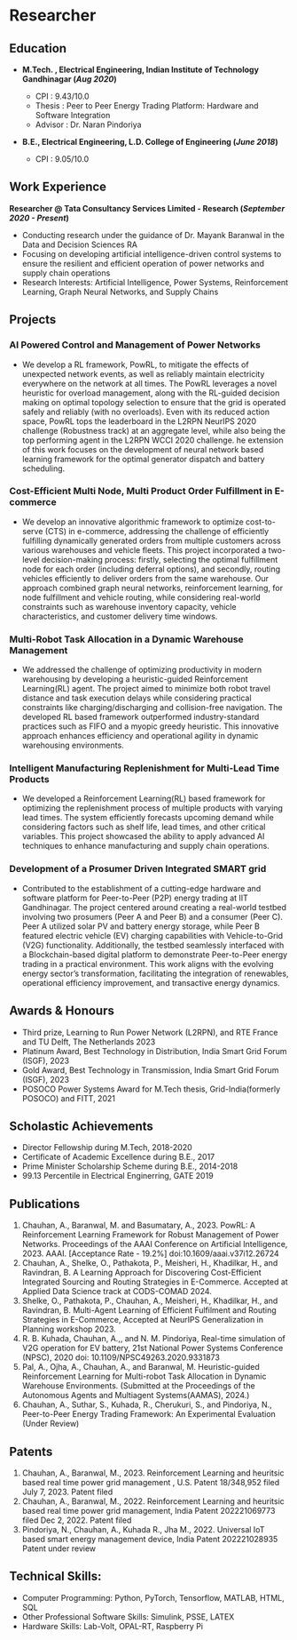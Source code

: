 # Researcher

## Education

- **M.Tech. , Electrical Engineering, Indian Institute of Technology Gandhinagar (_Aug 2020_)**
  
    - CPI     : 9.43/10.0
    - Thesis  : Peer to Peer Energy Trading Platform: Hardware and Software Integration
    - Advisor : Dr. Naran Pindoriya
        
- **B.E., Electrical Engineering, L.D. College of Engineering (_June 2018_)**

    - CPI     : 9.05/10.0 			        		

## Work Experience
**Researcher @ Tata Consultancy Services Limited - Research (_September 2020 - Present_)**
- Conducting research under the guidance of Dr. Mayank Baranwal in the Data and Decision Sciences RA
- Focusing on developing artificial intelligence-driven control systems to ensure the resilient and efficient operation of power networks and supply chain operations
- Research Interests: Artificial Intelligence, Power Systems, Reinforcement Learning, Graph Neural Networks, and
Supply Chains

## Projects

### AI Powered Control and Management of Power Networks 
- We develop a RL framework, PowRL, to mitigate the effects of unexpected network events, as well as reliably maintain electricity everywhere on the network at all times. The PowRL leverages a novel heuristic for overload management, along with the RL-guided decision making on optimal topology selection to ensure that the grid is operated safely and reliably (with no overloads). Even with its reduced action space, PowRL tops the leaderboard in the L2RPN NeurIPS 2020 challenge (Robustness track) at an aggregate level, while also being the top performing agent in the L2RPN WCCI 2020 challenge. he extension of this work focuses on the development of neural network based learning framework for the optimal generator dispatch and battery scheduling.

### Cost-Efficient Multi Node, Multi Product Order Fulfillment in E-commerce
- We develop an innovative algorithmic framework to optimize cost-to-serve (CTS) in e-commerce, addressing the challenge of efficiently fulfilling dynamically generated orders from multiple customers across various warehouses and vehicle fleets. This project incorporated a two-level decision-making process: firstly, selecting the optimal fulfillment node for each order (including deferral options), and secondly, routing vehicles efficiently to deliver orders from the same warehouse. Our approach combined graph neural networks, reinforcement learning, for node fulfillment and vehicle routing, while considering real-world constraints such as warehouse inventory capacity, vehicle characteristics, and customer delivery time windows.

### Multi-Robot Task Allocation in a Dynamic Warehouse Management
- We addressed the challenge of optimizing productivity in modern warehousing by developing a heuristic-guided Reinforcement Learning(RL) agent. The project aimed to minimize both robot travel distance and task execution delays while considering practical constraints like charging/discharging and collision-free navigation. The developed RL based framework outperformed industry-standard practices such as FIFO and a myopic greedy heuristic. This innovative approach enhances efficiency and operational agility in dynamic warehousing environments.

### Intelligent Manufacturing Replenishment for Multi-Lead Time Products
- We developed a Reinforcement Learning(RL) based framework for optimizing the replenishment process of multiple products with varying lead times. The system efficiently forecasts upcoming demand while considering factors such as shelf life, lead times, and other critical variables. This project showcased the ability to apply advanced AI techniques to enhance manufacturing and supply chain operations.

### Development of a Prosumer Driven Integrated SMART grid
- Contributed to the establishment of a cutting-edge hardware and software platform for Peer-to-Peer (P2P) energy trading at IIT Gandhinagar. The project centered around creating a real-world testbed involving two prosumers (Peer A and Peer B) and a consumer (Peer C). Peer A utilized solar PV and battery energy storage, while Peer B featured electric vehicle (EV) charging capabilities with Vehicle-to-Grid (V2G) functionality. Additionally, the testbed seamlessly interfaced with a Blockchain-based digital platform to demonstrate Peer-to-Peer energy trading in a practical environment. This work aligns with the evolving energy sector’s transformation, facilitating the integration of renewables, operational efficiency improvement, and transactive energy dynamics.

## Awards & Honours
- Third prize, Learning to Run Power Network (L2RPN), and RTE France and TU Delft, The Netherlands 2023
- Platinum Award, Best Technology in Distribution, India Smart Grid Forum (ISGF), 2023
- Gold Award, Best Technology in Transmission, India Smart Grid Forum (ISGF), 2023
- POSOCO Power Systems Award for M.Tech thesis, Grid-India(formerly POSOCO) and FITT, 2021

## Scholastic Achievements
- Director Fellowship during M.Tech, 2018-2020
- Certificate of Academic Excellence during B.E., 2017
- Prime Minister Scholarship Scheme during B.E., 2014-2018
- 99.13 Percentile in Electrical Enginerring, GATE 2019

## Publications
1. Chauhan, A., Baranwal, M. and Basumatary, A., 2023. PowRL: A Reinforcement Learning Framework for Robust Management of Power Networks. Proceedings of the AAAI Conference on Artificial Intelligence, 2023. AAAI. [Acceptance Rate - 19.2%] doi:10.1609/aaai.v37i12.26724
2. Chauhan, A., Shelke, O., Pathakota, P., Meisheri, H., Khadilkar, H., and Ravindran, B. A Learning Approach for Discovering Cost-Efficient Integrated Sourcing and Routing Strategies in E-Commerce. Accepted at Applied Data Science track at CODS-COMAD 2024.
3. Shelke, O., Pathakota, P., Chauhan, A., Meisheri, H., Khadilkar, H., and Ravindran, B. Multi-Agent Learning of Efficient Fulfilment and Routing Strategies in E-Commerce, Accepted at NeurIPS Generalization in Planning workshop 2023.
4. R. B. Kuhada, Chauhan, A.,, and N. M. Pindoriya, Real-time simulation of V2G operation for EV battery, 21st National Power Systems Conference (NPSC), 2020 doi: 10.1109/NPSC49263.2020.9331873
5. Pal, A., Ojha, A., Chauhan, A., and Baranwal, M. Heuristic-guided Reinforcement Learning for Multi-robot Task Allocation in Dynamic Warehouse Environments. (Submitted at the Proceedings of the Autonomous Agents and Multiagent Systems(AAMAS), 2024.)
6. Chauhan, A., Suthar, S., Kuhada, R., Cherukuri, S., and Pindoriya, N., Peer-to-Peer Energy Trading Framework: An Experimental Evaluation (Under Review)

## Patents
1. Chauhan, A., Baranwal, M., 2023. Reinforcement Learning and heuritsic based real time power grid management , U.S. Patent 18/348,952 filed July 7, 2023. Patent filed
2. Chauhan, A., Baranwal, M., 2022. Reinforcement Learning and heuritsic based real time power grid management, India Patent 202221069773 filed Dec 2, 2022. Patent filed
3. Pindoriya, N., Chauhan, A., Kuhada R., Jha M., 2022. Universal IoT based smart energy management device, India Patent 202221028935 Patent under review

## Technical Skills:
- Computer Programming: Python, PyTorch, Tensorflow, MATLAB, HTML, SQL
- Other Professional Software Skills: Simulink, PSSE, LATEX
- Hardware Skills: Lab-Volt, OPAL-RT, Raspberry Pi
